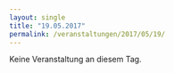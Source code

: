 ```yaml
---
layout: single
title: "19.05.2017"
permalink: /veranstaltungen/2017/05/19/
---
```


Keine Veranstaltung an diesem Tag.
